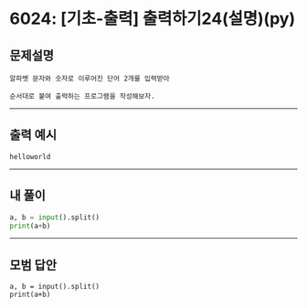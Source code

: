 # 6024: [기초-출력] 출력하기24(설명)(py)
## 문제설명
```
알파벳 문자와 숫자로 이루어진 단어 2개를 입력받아

순서대로 붙여 출력하는 프로그램을 작성해보자.
```
***
## 출력 예시
~~~
helloworld
~~~
***
## 내 풀이
```python
a, b = input().split() 
print(a+b)

````
***
## 모범 답안
~~~pyhton
a, b = input().split() 
print(a+b)

~~~